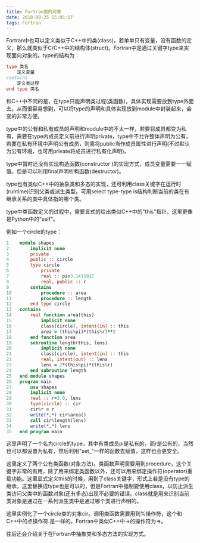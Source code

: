 ```yaml
---
title: Fortran面向对象
date: 2018-08-25 15:05:17
tags: Fortran
---
```


Fortran中也可以定义类似于C++中的类(class)，若单单只有变量，没有函数的定义，那么就类似于C/C++中的结构体(struct)。Fortran中是通过关键字type来实现面向对象的。type的结构为：
```fortran
type 类名
    定义变量
contains
    定义类过程
end type 类名
```
和C++中不同的是，在type只能声明类过程(类函数)，具体实现需要放到type外面去。从而很容易想到，可以将type的声明和具体实现放到module中封装起来，会变的非常方便。

type中的公有和私有成员的声明和module中的不太一样，若要将成员都变为私有，需要在type内成员定义前进行声明private，type中不允许整体声明为公有，若要在私有环境中声明公有成员，则需将public当作成员属性进行声明(不过默认为公有环境，也可用private将成员进行私有化声明)。

type中暂时还没有实现构造函数(constructor )的实现方式，成员变量需要一一赋值。但是可以利用final声明析构函数(destructor)。

type也有类似C++中的抽象类和多态的实现，还可利用class关键字在运行时(runtime)识别父类或派生类型。可用select type-type is结构判断当前的类在有继承关系的类中具体指的哪个类。

type中类函数定义的过程中，需要显式的给出类似C++中的"this"指针，这里更像是Python中的"self"。

例如一个circle的type：
```fortran
1    module shapes
2        implicit none
3        private
4        public :: circle
5        type circle
6            private
7            real :: pi=3.1415927
8            real, public :: r
9        contains
10           procedure :: area
11           procedure :: length
12       end type circle
13   contains
14       real function area(this)
15           implicit none
16           class(circle), intent(in) :: this
17           area = (this%pi)*(this%r)**2
18       end function area
19       subroutine length(this, lens)
20           implicit none
21           class(circle), intent(in) :: this
22           real, intent(out) :: lens
23           lens = 2*(this%pi)*(this%r)
24       end subroutine length
25   end module shapes
26   program main
27       use shapes
28       implicit none
29       real :: r=3.0, lens
30       type(circle) :: cir
31       cir%r = r
32       write(*,*) cir%area()
33       call cir%length(lens)
34       write(*,*) lens
35   end program main
```
这里声明了一个名为circle的type，其中有类成员pi是私有的，而r是公有的，当然也可以都设置为私有，然后利用"set_"一样的函数去赋值，这样也会更安全。

这里定义了两个公有类函数(对象方法)。类函数声明需要用到procedure，这个关键字非常的有用，除了用来绑定类函数以外，还可以用来绑定操作符(operator)重载功能。这里显式定义this的时候，用到了class关键字，形式上若是没有type的继承，这里替换成type也是可以的，但是Fortran中强制要使用class，以防止派生类访问父类中的函数对象(还有多态)出现不必要的错误。class就是用来识别当前类对象是通过在一系列派生类中是通过哪个类进行声明的。

这里实例化了一个circle类的对象cir。调用类函数需要用到%操作符，这个和C++中的点操作符.是一样的。Fortran中类似C++中->的操作符为=>。



往后还会介绍关于在Fortran中抽象类和多态方法的实现方式。
